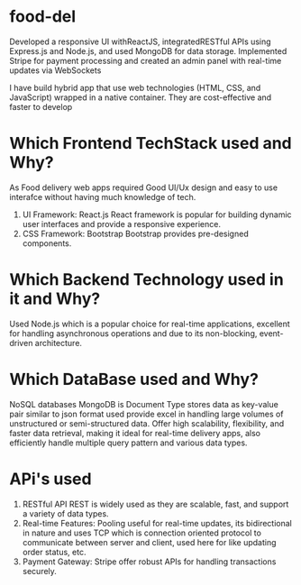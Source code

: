 # food-del

Developed a responsive UI withReactJS, integratedRESTful APIs using Express.js and Node.js, and used MongoDB for data storage. Implemented Stripe for payment processing and created an admin panel with real-time updates via WebSockets

I have build hybrid app that use web technologies (HTML, CSS, and JavaScript) wrapped in a native container. They are cost-effective and faster to develop

# Which Frontend TechStack used and Why?
As Food delivery web apps required Good UI/Ux design and easy to use interafce without having much knowledge of tech.
1) UI Framework: React.js
React framework is popular for building dynamic user interfaces and provide a responsive experience.
2) CSS Framework: Bootstrap
Bootstrap provides pre-designed components.

# Which Backend Technology used in it and Why?
Used Node.js which is a popular choice for real-time applications, excellent for handling asynchronous operations and due to its non-blocking, event-driven architecture.

# Which DataBase used and Why?
NoSQL databases MongoDB is Document Type stores data as key-value pair similar to json format used provide excel in handling large volumes of unstructured or semi-structured data. Offer high scalability, flexibility, and faster data retrieval, making it ideal for real-time delivery apps, also efficiently handle multiple query pattern and various data types.

# APi's used 
1) RESTful API
 REST is widely used as they are scalable, fast, and support a variety of data types.
2) Real-time Features:
 Pooling useful for real-time updates, its bidirectional in nature and uses TCP which is connection oriented protocol to communicate between server and client, used here for like updating order status, etc.
3) Payment Gateway:
 Stripe offer robust APIs for handling transactions securely.
